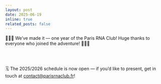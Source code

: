 ```yaml
---
layout: post
date: 2025-06-19
inline: true
related_posts: false
---
```


🎉🎉🎉 We’ve made it — one year of the Paris RNA Club! Huge thanks to everyone who joined the adventure! 🎉🎉🎉

<br><br>

🗓️ The 2025/2026 schedule is now open — if you’d like to present, get in touch at contact@parisrnaclub.fr!

